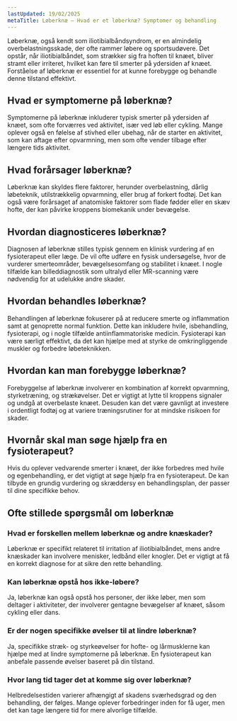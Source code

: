 ```yaml
---
lastUpdated: 19/02/2025
metaTitle: Løberknæ – Hvad er et løberknæ? Symptomer og behandling
---
```


Løberknæ, også kendt som iliotibialbåndsyndrom, er en almindelig overbelastningsskade, der ofte rammer løbere og sportsudøvere. Det opstår, når iliotibialbåndet, som strækker sig fra hoften til knæet, bliver stramt eller irriteret, hvilket kan føre til smerter på ydersiden af knæet. Forståelse af løberknæ er essentiel for at kunne forebygge og behandle denne tilstand effektivt.

## Hvad er symptomerne på løberknæ?

Symptomerne på løberknæ inkluderer typisk smerter på ydersiden af knæet, som ofte forværres ved aktivitet, især ved løb eller cykling. Mange oplever også en følelse af stivhed eller ubehag, når de starter en aktivitet, som kan aftage efter opvarmning, men som ofte vender tilbage efter længere tids aktivitet.

## Hvad forårsager løberknæ?

Løberknæ kan skyldes flere faktorer, herunder overbelastning, dårlig løbeteknik, utilstrækkelig opvarmning, eller brug af forkert fodtøj. Det kan også være forårsaget af anatomiske faktorer som flade fødder eller en skæv hofte, der kan påvirke kroppens biomekanik under bevægelse.

## Hvordan diagnosticeres løberknæ?

Diagnosen af løberknæ stilles typisk gennem en klinisk vurdering af en fysioterapeut eller læge. De vil ofte udføre en fysisk undersøgelse, hvor de vurderer smerteområder, bevægelsesomfang og stabilitet i knæet. I nogle tilfælde kan billeddiagnostik som ultralyd eller MR-scanning være nødvendig for at udelukke andre skader.

## Hvordan behandles løberknæ?

Behandlingen af løberknæ fokuserer på at reducere smerte og inflammation samt at genoprette normal funktion. Dette kan inkludere hvile, isbehandling, fysioterapi, og i nogle tilfælde antiinflammatoriske medicin. Fysioterapi kan være særligt effektivt, da det kan hjælpe med at styrke de omkringliggende muskler og forbedre løbeteknikken.

## Hvordan kan man forebygge løberknæ?

Forebyggelse af løberknæ involverer en kombination af korrekt opvarmning, styrketræning, og strækøvelser. Det er vigtigt at lytte til kroppens signaler og undgå at overbelaste knæet. Desuden kan det være gavnligt at investere i ordentligt fodtøj og at variere træningsrutiner for at mindske risikoen for skader.

## Hvornår skal man søge hjælp fra en fysioterapeut?

Hvis du oplever vedvarende smerter i knæet, der ikke forbedres med hvile og egenbehandling, er det vigtigt at søge hjælp fra en fysioterapeut. De kan tilbyde en grundig vurdering og skræddersy en behandlingsplan, der passer til dine specifikke behov.

## Ofte stillede spørgsmål om løberknæ

### Hvad er forskellen mellem løberknæ og andre knæskader?

Løberknæ er specifikt relateret til irritation af iliotibialbåndet, mens andre knæskader kan involvere menisker, ledbånd eller knogler. Det er vigtigt at få en korrekt diagnose for at sikre den rette behandling.

### Kan løberknæ opstå hos ikke-løbere?

Ja, løberknæ kan også opstå hos personer, der ikke løber, men som deltager i aktiviteter, der involverer gentagne bevægelser af knæet, såsom cykling eller dans.

### Er der nogen specifikke øvelser til at lindre løberknæ?

Ja, specifikke stræk- og styrkeøvelser for hofte- og lårmusklerne kan hjælpe med at lindre symptomerne på løberknæ. En fysioterapeut kan anbefale passende øvelser baseret på din tilstand.

### Hvor lang tid tager det at komme sig over løberknæ?

Helbredelsestiden varierer afhængigt af skadens sværhedsgrad og den behandling, der følges. Mange oplever forbedringer inden for få uger, men det kan tage længere tid for mere alvorlige tilfælde.
